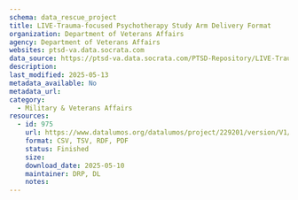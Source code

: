 ```yaml
---
schema: data_rescue_project 
title: LIVE-Trauma-focused Psychotherapy Study Arm Delivery Format
organization: Department of Veterans Affairs
agency: Department of Veterans Affairs
websites: ptsd-va.data.socrata.com
data_source: https://ptsd-va.data.socrata.com/PTSD-Repository/LIVE-Trauma-focused-Psychotherapy-Study-Arm-Delive/c72g-z7b3
description: 
last_modified: 2025-05-13
metadata_available: No
metadata_url: 
category:
  - Military & Veterans Affairs 
resources:
  - id: 975
    url: https://www.datalumos.org/datalumos/project/229201/version/V1/view
    format: CSV, TSV, RDF, PDF
    status: Finished
    size: 
    download_date: 2025-05-10
    maintainer: DRP, DL
    notes: 
---
```

